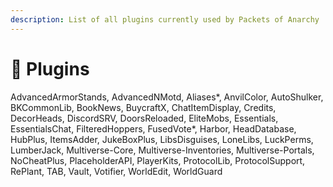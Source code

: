 ```yaml
---
description: List of all plugins currently used by Packets of Anarchy
---
```


# 🔣 Plugins

AdvancedArmorStands, AdvancedNMotd, Aliases\*, AnvilColor, AutoShulker, BKCommonLib, BookNews, BuycraftX, ChatItemDisplay, Credits, DecorHeads, DiscordSRV, DoorsReloaded, EliteMobs, Essentials, EssentialsChat, FilteredHoppers, FusedVote\*, Harbor, HeadDatabase, HubPlus, ItemsAdder, JukeBoxPlus, LibsDisguises, LoneLibs, LuckPerms, LumberJack, Multiverse-Core, Multiverse-Inventories, Multiverse-Portals, NoCheatPlus, PlaceholderAPI, PlayerKits, ProtocolLib, ProtocolSupport, RePlant, TAB, Vault, Votifier, WorldEdit, WorldGuard
